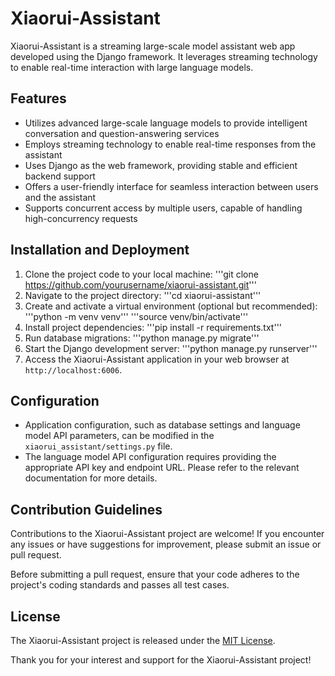 # Xiaorui-Assistant

Xiaorui-Assistant is a streaming large-scale model assistant web app developed using the Django framework. It leverages streaming technology to enable real-time interaction with large language models.

## Features

- Utilizes advanced large-scale language models to provide intelligent conversation and question-answering services
- Employs streaming technology to enable real-time responses from the assistant
- Uses Django as the web framework, providing stable and efficient backend support
- Offers a user-friendly interface for seamless interaction between users and the assistant
- Supports concurrent access by multiple users, capable of handling high-concurrency requests

## Installation and Deployment

1. Clone the project code to your local machine:
'''git clone https://github.com/yourusername/xiaorui-assistant.git'''
2. Navigate to the project directory:
'''cd xiaorui-assistant'''
3. Create and activate a virtual environment (optional but recommended):
'''python -m venv venv'''
'''source venv/bin/activate'''
4. Install project dependencies:
'''pip install -r requirements.txt'''
5. Run database migrations:
'''python manage.py migrate'''
6. Start the Django development server:
'''python manage.py runserver'''
7. Access the Xiaorui-Assistant application in your web browser at `http://localhost:6006`.

## Configuration

- Application configuration, such as database settings and language model API parameters, can be modified in the `xiaorui_assistant/settings.py` file.
- The language model API configuration requires providing the appropriate API key and endpoint URL. Please refer to the relevant documentation for more details.

## Contribution Guidelines

Contributions to the Xiaorui-Assistant project are welcome! If you encounter any issues or have suggestions for improvement, please submit an issue or pull request.

Before submitting a pull request, ensure that your code adheres to the project's coding standards and passes all test cases.

## License

The Xiaorui-Assistant project is released under the [MIT License](LICENSE).


Thank you for your interest and support for the Xiaorui-Assistant project!
